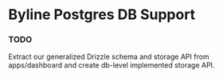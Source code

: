 # Byline Postgres DB Support

### TODO

Extract our generalized Drizzle schema and storage API from apps/dashboard and create db-level implemented storage API.